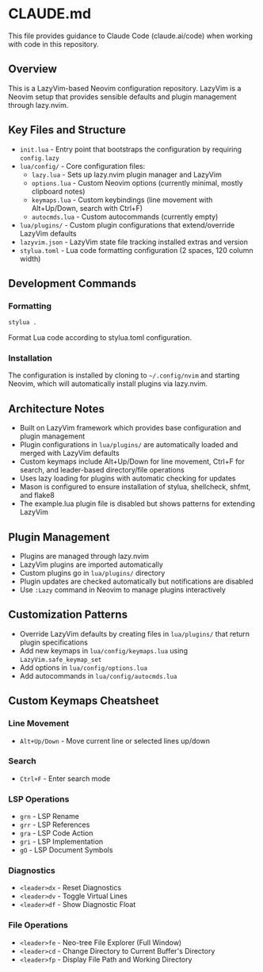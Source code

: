 # CLAUDE.md

This file provides guidance to Claude Code (claude.ai/code) when working with code in this repository.

## Overview

This is a LazyVim-based Neovim configuration repository. LazyVim is a Neovim setup that provides sensible defaults and plugin management through lazy.nvim.

## Key Files and Structure

- `init.lua` - Entry point that bootstraps the configuration by requiring `config.lazy`
- `lua/config/` - Core configuration files:
  - `lazy.lua` - Sets up lazy.nvim plugin manager and LazyVim
  - `options.lua` - Custom Neovim options (currently minimal, mostly clipboard notes)
  - `keymaps.lua` - Custom keybindings (line movement with Alt+Up/Down, search with Ctrl+F)
  - `autocmds.lua` - Custom autocommands (currently empty)
- `lua/plugins/` - Custom plugin configurations that extend/override LazyVim defaults
- `lazyvim.json` - LazyVim state file tracking installed extras and version
- `stylua.toml` - Lua code formatting configuration (2 spaces, 120 column width)

## Development Commands

### Formatting
```bash
stylua .
```
Format Lua code according to stylua.toml configuration.

### Installation
The configuration is installed by cloning to `~/.config/nvim` and starting Neovim, which will automatically install plugins via lazy.nvim.

## Architecture Notes

- Built on LazyVim framework which provides base configuration and plugin management
- Plugin configurations in `lua/plugins/` are automatically loaded and merged with LazyVim defaults
- Custom keymaps include Alt+Up/Down for line movement, Ctrl+F for search, and leader-based directory/file operations
- Uses lazy loading for plugins with automatic checking for updates
- Mason is configured to ensure installation of stylua, shellcheck, shfmt, and flake8
- The example.lua plugin file is disabled but shows patterns for extending LazyVim

## Plugin Management

- Plugins are managed through lazy.nvim
- LazyVim plugins are imported automatically
- Custom plugins go in `lua/plugins/` directory
- Plugin updates are checked automatically but notifications are disabled
- Use `:Lazy` command in Neovim to manage plugins interactively

## Customization Patterns

- Override LazyVim defaults by creating files in `lua/plugins/` that return plugin specifications
- Add new keymaps in `lua/config/keymaps.lua` using `LazyVim.safe_keymap_set`
- Add options in `lua/config/options.lua`
- Add autocommands in `lua/config/autocmds.lua`

## Custom Keymaps Cheatsheet

### Line Movement
- `Alt+Up/Down` - Move current line or selected lines up/down

### Search
- `Ctrl+F` - Enter search mode

### LSP Operations
- `grn` - LSP Rename
- `grr` - LSP References
- `gra` - LSP Code Action
- `gri` - LSP Implementation
- `gO` - LSP Document Symbols

### Diagnostics
- `<leader>dx` - Reset Diagnostics
- `<leader>dv` - Toggle Virtual Lines
- `<leader>df` - Show Diagnostic Float

### File Operations
- `<leader>fe` - Neo-tree File Explorer (Full Window)
- `<leader>cd` - Change Directory to Current Buffer's Directory
- `<leader>fp` - Display File Path and Working Directory